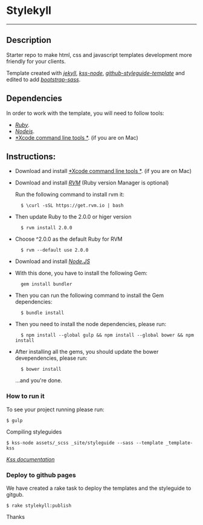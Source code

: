 # Stylekyll  
--------------

## Description

Starter repo to make html, css and javascript templates development more friendly for your clients.

Template created with [*jekyll*](https://github.com/shakyShane/jekyll-gulp-sass-browser-sync),
[*kss-node*](https://github.com/kss-node/kss-node),
[*github-styleguide-template*](https://github.com/1026/kss-node-template-such-as-github) and edited to add 
[*bootstrap-sass*](https://github.com/twbs/bootstrap-sass).

## Dependencies

In order to work with the template, you will need to follow tools:
- [*Ruby*](https://www.ruby-lang.org/en/).
- [*Nodejs*](http://nodejs.org/).
- [*Xcode command line tools *](https://developer.apple.com/xcode/). (if you are on Mac)


## Instructions:

* Download and install [*Xcode command line tools *](https://developer.apple.com/xcode/). (if you are on Mac)

* Download and install [*RVM*](https://rvm.io/rvm/install) (Ruby version Manager is optional)

    Run the following command to install rvm it:

        $ \curl -sSL https://get.rvm.io | bash

* Then update Ruby to the 2.0.0 or higer version 

        $ rvm install 2.0.0

* Choose ^2.0.0 as the default Ruby for RVM

        $ rvm --default use 2.0.0

* Download and install [*Node.JS*](http://nodejs.org/)

* With this done, you have to install the following Gem:
    
        gem install bundler

* Then you can run the following command to install the Gem dependencies:
    
        $ bundle install


* Then you need to install the node dependencies, please run:

        $ npm install --global gulp && npm install --global bower && npm install

* After installing all the gems, you should update the bower devependencies, please run:

        $ bower install
        
    ...and you're done. 
    
### How to run it

To see your project running please run:

    $ gulp

Compiling styleguides 
    
    $ kss-node assets/_scss _site/styleguide --sass --template _template-kss 

[*Kss documentation*](http://warpspire.com/kss/syntax/)


### Deploy to github pages

We have created a rake task to deploy the templates and the styleguide to gitgub.

    $ rake stylekyll:publish


Thanks

